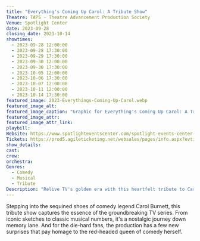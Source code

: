 ```yaml
---
title: "Everything's Coming Up Carol: A Tribute Show"
Theatre: TAPS - Theatre Advancement Production Society
Venue: Spotlight Center
date: 2023-09-28
closing_date: 2023-10-14
showtimes:
  - 2023-09-28 12:00:00
  - 2023-09-28 17:30:00
  - 2023-09-29 17:30:00
  - 2023-09-30 12:00:00
  - 2023-09-30 17:30:00
  - 2023-10-05 12:00:00
  - 2023-10-06 17:30:00
  - 2023-10-07 12:00:00
  - 2023-10-11 12:00:00
  - 2023-10-14 17:30:00
featured_image: 2023-Everythings-Coming-Up-Carol.webp
featured_image_alt: 
featured_image_caption: "Graphic for Everything's Coming Up Carol: A Tribute Show"
featured_image_attr: 
featured_image_attr_link: 
playbill:
Website: https://www.spotlighteventscenter.com/spotlight-events-center-events/live-performances
Tickets: https://prod5.agileticketing.net/websales/pages/info.aspx?evtinfo=255303~4fdd59c7-9110-4ffd-b8a6-d23e78529eda&
show_details: 
cast:
crew:
orchestra:
Genres:
  - Comedy
  - Musical
  - Tribute
Description: "Relive TV's golden era with this heartfelt tribute to Carol Burnett, sprinkled with iconic sketches and a fresh twist."
---
```

Stepping into the sequined shoes of comedy legend Carol Burnett, this tribute show captures the essence of the groundbreaking TV series. From iconic sketches to classic musical numbers, it's a nostalgic journey down memory lane. And for the die-hard fans, the production has a few new surprises that pay homage to the red-headed queen of comedy herself.